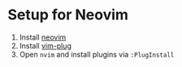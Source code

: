 # Setup for Neovim

1. Install [neovim](https://neovim.io/)
1. Install [vim-plug](https://github.com/junegunn/vim-plug)
1. Open `nvim` and install plugins via `:PlugInstall`
